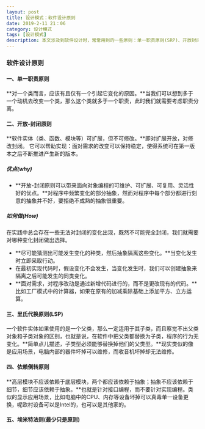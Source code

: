 ```yaml
---
layout: post
title: 设计模式：软件设计原则
date: 2019-2-11 21：06
category: 设计模式
tags: [设计模式]
description: 本文涉及到软件设计时，常常用到的一些原则：单一职责原则(SRP)、开放封闭原则等等。
---
```




### 软件设计原则



#### 一、单一职责原则

​	**对一个类而言，应该有且仅有一个引起它变化的原因。**当我们可以想到多于一个动机去改变一个类，那么这个类就多于一个职责，此时我们就需要考虑职责分离。



#### 二、开放-封闭原则

​	**软件实体（类、函数、模块等）可扩展，但不可修改。**即对扩展开放，对修改封闭。	它可以帮助实现：面对需求的改变可以保持稳定，使得系统可在第一版本之后不断推进产生新的版本。



##### 优点(why)

- **开放-封闭原则可以带来面向对象编程的可维护、可扩展、可复用、灵活性好的优点。**对程序中频繁变化的部分抽象，然而对程序中每个部分都进行刻意的抽象并不好，要拒绝不成熟的抽象很重要。



##### 如何做(How)

​	在实践中总会存在一些无法对封闭的变化出现，既然不可能完全封闭，我们就需要对哪种变化封闭做出选择。

- **尽可能猜测出可能发生变化的种类，然后抽象隔离这些变化。**当变化发生时立即采取行动。
- 在最初实现代码时，假设变化不会发生，当变化发生时，我们可以创建抽象来隔离之后可能发生的同类变化。
- **面对需求，对程序改动是通过新增代码进行的，而不是更改现有的代码。**比如工厂模式中的计算器，如果在原有的加减乘除基础上添加平方、立方运算。



#### 三、里氏代换原则(LSP)

​	一个软件实体如果使用的是一个父类，那么一定适用于其子类，而且察觉不出父类对象和子类对象的区别，也就是说，在软件中把父类都替换为子类，程序的行为无变化。**简单点儿描述，子类型必须能够替换掉他们的父类型。**现实类似的像是应用场景，电脑内部的器件坏掉可以维修，而收音机坏掉却无法维修。



#### 四、依赖倒转原则

​	**高层模块不应该依赖于底层模块，两个都应该依赖于抽象；抽象不应该依赖于细节，细节应该依赖于抽象。**也就是针对接口编程，而不要针对实现编程。类似的显示应用场景，比如电脑中的CPU、内存等设备坏掉可以真毒单一设备更换，呢欧村设备可以是Intel的，也可以是其他家的。



#### 五、埃米特法则(最少只是原则)